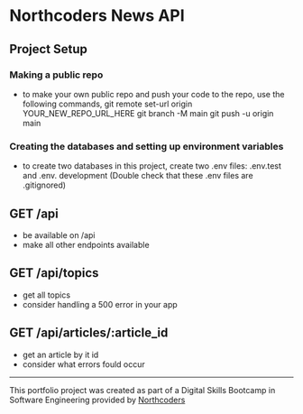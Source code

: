 # Northcoders News API

## Project Setup

### Making a public repo
- to make your own public repo and push your code to the repo, use the following commands,
    git remote set-url origin YOUR_NEW_REPO_URL_HERE
    git branch -M main
    git push -u origin main

### Creating the databases and setting up environment variables
- to create two databases in this project, create two .env files: .env.test and .env. development
(Double check that these .env files are .gitignored)


## GET /api 
- be available on /api
- make all other endpoints available


## GET /api/topics
- get all topics
- consider handling a 500 error in your app


## GET /api/articles/:article_id
- get an article by it id
- consider what errors fould occur




--- 

This portfolio project was created as part of a Digital Skills Bootcamp in Software Engineering provided by [Northcoders](https://northcoders.com/)
